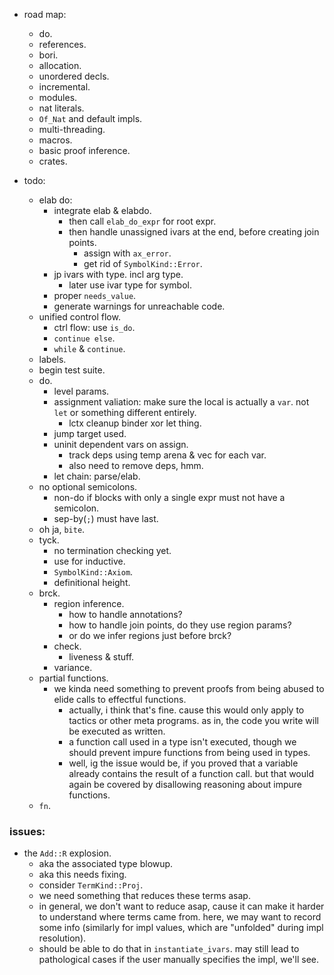 
- road map:
    - do.
    - references.
    - bori.
    - allocation.
    - unordered decls.
    - incremental.
    - modules.
    - nat literals.
    - `Of_Nat` and default impls.
    - multi-threading.
    - macros.
    - basic proof inference.
    - crates.


- todo:
    - elab do:
        - integrate elab & elabdo.
            - then call `elab_do_expr` for root expr.
            - then handle unassigned ivars at the end,
              before creating join points.
                - assign with `ax_error`.
                - get rid of `SymbolKind::Error`.
        - jp ivars with type. incl arg type.
            - later use ivar type for symbol.
        - proper `needs_value`.
        - generate warnings for unreachable code.
    - unified control flow.
        - ctrl flow: use `is_do`.
        - `continue else`.
        - `while` & `continue`.
    - labels.
    - begin test suite.
    - do.
        - level params.
        - assignment valiation: make sure the local is actually a `var`.
          not `let` or something different entirely.
            - lctx cleanup binder xor let thing.
        - jump target used.
        - uninit dependent vars on assign.
            - track deps using temp arena & vec for each var.
            - also need to remove deps, hmm.
        - let chain: parse/elab.
    - no optional semicolons.
        - non-do if blocks with only a single expr must not have a semicolon.
        - sep-by(`;`) must have last.
    - oh ja, `bite`.
    - tyck.
        - no termination checking yet.
        - use for inductive.
        - `SymbolKind::Axiom`.
        - definitional height.
    - brck.
        - region inference.
            - how to handle annotations?
            - how to handle join points, do they use region params?
            - or do we infer regions just before brck?
        - check.
            - liveness & stuff.
        - variance.
    - partial functions.
        - we kinda need something to prevent proofs from
          being abused to elide calls to effectful functions.
            - actually, i think that's fine. cause this would only apply
              to tactics or other meta programs.
              as in, the code you write will be executed as written.
            - a function call used in a type isn't executed,
              though we should prevent impure functions from being used
              in types.
            - well, ig the issue would be, if you proved that a variable
              already contains the result of a function call.
              but that would again be covered by disallowing reasoning
              about impure functions.
    - `fn`.


### issues:

- the `Add::R` explosion.
    - aka the associated type blowup.
    - aka this needs fixing.
    - consider `TermKind::Proj`.
    - we need something that reduces these terms asap.
    - in general, we don't want to reduce asap, cause it can make it harder
      to understand where terms came from.
      here, we may want to record some info (similarly for impl values,
      which are "unfolded" during impl resolution).
    - should be able to do that in `instantiate_ivars`. may still lead to
      pathological cases if the user manually specifies the impl, we'll see.


